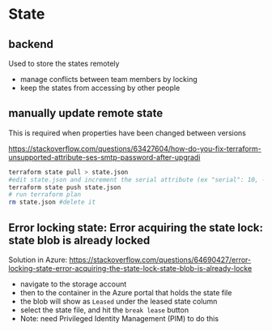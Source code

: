 # State

## backend
Used to store the states remotely
- manage conflicts between team members by locking
- keep the states from accessing by other people

## manually update remote state
This is required when properties have been changed between versions

https://stackoverflow.com/questions/63427604/how-do-you-fix-terraform-unsupported-attribute-ses-smtp-password-after-upgradi
```sh
terraform state pull > state.json
#edit state.json and increment the serial attribute (ex "serial": 10, -> "serial": 11,)
terraform state push state.json
# run terraform plan
rm state.json #delete it
```

## Error locking state: Error acquiring the state lock: state blob is already locked
Solution in Azure: https://stackoverflow.com/questions/64690427/error-locking-state-error-acquiring-the-state-lock-state-blob-is-already-locke
- navigate to the storage account
- then to the container in the Azure portal that holds the state file
- the blob will show as `Leased` under the leased state column
- select the state file, and hit the `break lease` button
- Note: need Privileged Identity Management (PIM) to do this
